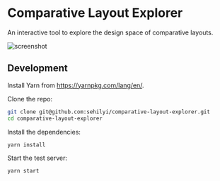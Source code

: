 # Comparative Layout Explorer
An interactive tool to explore the design space of comparative layouts.

![screenshot](https://user-images.githubusercontent.com/9922882/72881001-4b151f00-3d43-11ea-943e-f8b530a709f7.png)


## Development

Install Yarn from https://yarnpkg.com/lang/en/.

Clone the repo:

```bash
git clone git@github.com:sehilyi/comparative-layout-explorer.git
cd comparative-layout-explorer
```

Install the dependencies:

```bash
yarn install
```

Start the test server:

```bash
yarn start
```